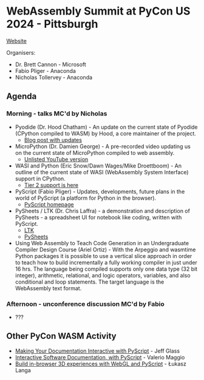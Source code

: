# WebAssembly Summit at PyCon US 2024 - Pittsburgh

[Website](https://us.pycon.org/2024/events/webassembly-summit/)

Organisers:

* Dr. Brett Cannon - Microsoft
* Fabio Pliger - Anaconda
* Nicholas Tollervey - Anaconda

## Agenda

### Morning - talks MC'd by Nicholas

* Pyodide (Dr. Hood Chatham) - An update on the current state of Pyodide (CPython compiled to WASM) by Hood, a core maintainer of the project.
    * [Blog post with updates](https://blog.pyodide.org/posts/0.26-release/)
* MicroPython (Dr. Damien George) - A pre-recorded video updating us on the current state of MicroPython compiled to web assembly.
    * [Unlisted YouTube version](https://youtu.be/6icY5Pq3NOM)
* WASI and Python (Eric Snow/Dawn Wages/Mike Droettboom) - An outline of the current state of WASI (WebAssembly System Interface) support in CPython.
    * [Tier 2 support is here](https://discuss.python.org/t/wasi-has-been-promoted-to-a-tier-2-platform/45525)
* PyScript (Fabio Pliger) - Updates, developments, future plans in the world of PyScript (a platform for Python in the browser).
    * [PyScript homepage](https://pyscript.net)
* PySheets / LTK (Dr. Chris Laffra) - a demonstration and description of PySheets - a spreadsheet UI for notebook like coding, written with PyScript.
    * [LTK](https://github.com/pyscript/ltk)
    * [PySheets](https://pysheets.app/)
* Using Web Assembly to Teach Code Generation in an Undergraduate Compiler Design Course (Ariel Ortiz) - With the Arpeggio and wasmtime Python packages it is possible to use a vertical slice approach in order to teach how to build incrementally a fully working compiler in just under 16 hrs. The language being compiled supports only one data type (32 bit integer), arithmetic, relational, and logic operators, variables, and also conditional and loop statements. The target language is the WebAssembly text format.

### Afternoon - unconference discussion MC'd by Fabio

* ???

## Other PyCon WASM Activity

* [Making Your Documentation Interactive with PyScript](https://us.pycon.org/2024/schedule/presentation/92/) - Jeff Glass
* [Interactive Software Documentation, with PyScript](https://us.pycon.org/2024/schedule/presentation/115/) - Valerio Maggio
* [Build in-browser 3D experiences with WebGL and PyScript](https://us.pycon.org/2024/schedule/presentation/139/) - Łukasz Langa
